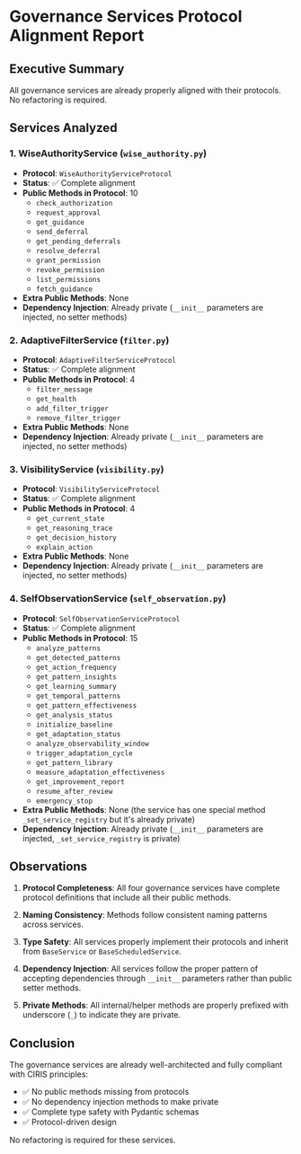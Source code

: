# Governance Services Protocol Alignment Report

## Executive Summary
All governance services are already properly aligned with their protocols. No refactoring is required.

## Services Analyzed

### 1. WiseAuthorityService (`wise_authority.py`)
- **Protocol**: `WiseAuthorityServiceProtocol`
- **Status**: ✅ Complete alignment
- **Public Methods in Protocol**: 10
  - `check_authorization`
  - `request_approval`
  - `get_guidance`
  - `send_deferral`
  - `get_pending_deferrals`
  - `resolve_deferral`
  - `grant_permission`
  - `revoke_permission`
  - `list_permissions`
  - `fetch_guidance`
- **Extra Public Methods**: None
- **Dependency Injection**: Already private (`__init__` parameters are injected, no setter methods)

### 2. AdaptiveFilterService (`filter.py`)
- **Protocol**: `AdaptiveFilterServiceProtocol`
- **Status**: ✅ Complete alignment
- **Public Methods in Protocol**: 4
  - `filter_message`
  - `get_health`
  - `add_filter_trigger`
  - `remove_filter_trigger`
- **Extra Public Methods**: None
- **Dependency Injection**: Already private (`__init__` parameters are injected, no setter methods)

### 3. VisibilityService (`visibility.py`)
- **Protocol**: `VisibilityServiceProtocol`
- **Status**: ✅ Complete alignment
- **Public Methods in Protocol**: 4
  - `get_current_state`
  - `get_reasoning_trace`
  - `get_decision_history`
  - `explain_action`
- **Extra Public Methods**: None
- **Dependency Injection**: Already private (`__init__` parameters are injected, no setter methods)

### 4. SelfObservationService (`self_observation.py`)
- **Protocol**: `SelfObservationServiceProtocol`
- **Status**: ✅ Complete alignment
- **Public Methods in Protocol**: 15
  - `analyze_patterns`
  - `get_detected_patterns`
  - `get_action_frequency`
  - `get_pattern_insights`
  - `get_learning_summary`
  - `get_temporal_patterns`
  - `get_pattern_effectiveness`
  - `get_analysis_status`
  - `initialize_baseline`
  - `get_adaptation_status`
  - `analyze_observability_window`
  - `trigger_adaptation_cycle`
  - `get_pattern_library`
  - `measure_adaptation_effectiveness`
  - `get_improvement_report`
  - `resume_after_review`
  - `emergency_stop`
- **Extra Public Methods**: None (the service has one special method `_set_service_registry` but it's already private)
- **Dependency Injection**: Already private (`__init__` parameters are injected, `_set_service_registry` is private)

## Observations

1. **Protocol Completeness**: All four governance services have complete protocol definitions that include all their public methods.

2. **Naming Consistency**: Methods follow consistent naming patterns across services.

3. **Type Safety**: All services properly implement their protocols and inherit from `BaseService` or `BaseScheduledService`.

4. **Dependency Injection**: All services follow the proper pattern of accepting dependencies through `__init__` parameters rather than public setter methods.

5. **Private Methods**: All internal/helper methods are properly prefixed with underscore (`_`) to indicate they are private.

## Conclusion

The governance services are already well-architected and fully compliant with CIRIS principles:
- ✅ No public methods missing from protocols
- ✅ No dependency injection methods to make private
- ✅ Complete type safety with Pydantic schemas
- ✅ Protocol-driven design

No refactoring is required for these services.